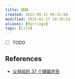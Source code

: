 ```yaml
---
title: 婚姻
created: 2022-09-15 09:31:04
modified: 2023-03-27 10:30:54
aliases: [Marriage]
tags: [Life]
---
```


- [ ] TODO

## References

- [父母给的 37 个婚姻忠告](https://mp.weixin.qq.com/s/p2S_f_dJaQ6g6lPEZ3_I6w)
